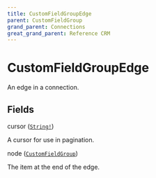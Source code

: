```yaml
---
title: CustomFieldGroupEdge
parent: CustomFieldGroup
grand_parent: Connections
great_grand_parent: Reference CRM
---
```


# CustomFieldGroupEdge

An edge in a connection.

## Fields

<div class="field-entry ">
  <span id="cursor" class="field-name anchored">cursor (<code><a href="/docs/reference_crm/scalar/string">String!</a></code>)</span>

  <div class="description-wrapper">
   <p>A cursor for use in pagination.</p>

  </div>
</div>

<div class="field-entry ">
  <span id="node" class="field-name anchored">node (<code><a href="/docs/reference_crm/object/custom_field_group">CustomFieldGroup</a></code>)</span>

  <div class="description-wrapper">
   <p>The item at the end of the edge.</p>

  </div>
</div>

